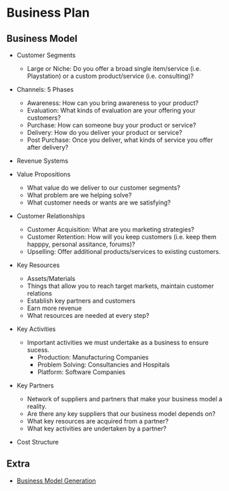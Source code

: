# **Business Plan**

## **Business Model**

- Customer Segments
    - Large or Niche: Do you offer a broad single item/service (i.e. Playstation) or a custom product/service (i.e. consulting)?

- Channels: 5 Phases
    - Awareness: How can you bring awareness to your product?
    - Evaluation: What kinds of evaluation are your offering your customers?
    - Purchase: How can someone buy your product or service?
    - Delivery: How do you deliver your product or service?
    - Post Purchase: Once you deliver, what kinds of service you offer after delivery?

- Revenue Systems

- Value Propositions
    - What value do we deliver to our customer segments?
    - What problem are we helping solve?
    - What customer needs or wants are we satisfying?

- Customer Relationships
    - Customer Acquisition: What are you marketing strategies?
    - Customer Retention: How will you keep customers (i.e. keep them happpy, personal assitance, forums)?
    - Upselling: Offer additional products/services to existing customers.

- Key Resources
    - Assets/Materials
    - Things that allow you to reach target markets, maintain customer relations
    - Establish key partners and customers
    - Earn more revenue
    - What resources are needed at every step?

- Key Activities
    - Important activities we must undertake as a business to ensure sucess.
        - Production: Manufacturing Companies
        - Problem Solving: Consultancies and Hospitals
        - Platform: Software Companies

- Key Partners
    - Network of suppliers and partners that make your business model a reality.
    - Are there any key suppliers that our business model depends on?
    - What key resources are acquired from a partner?
    - What key activities are undertaken by a partner?

- Cost Structure

## **Extra**

- [Business Model Generation](https://strategyzer.com/books/business-model-generation)